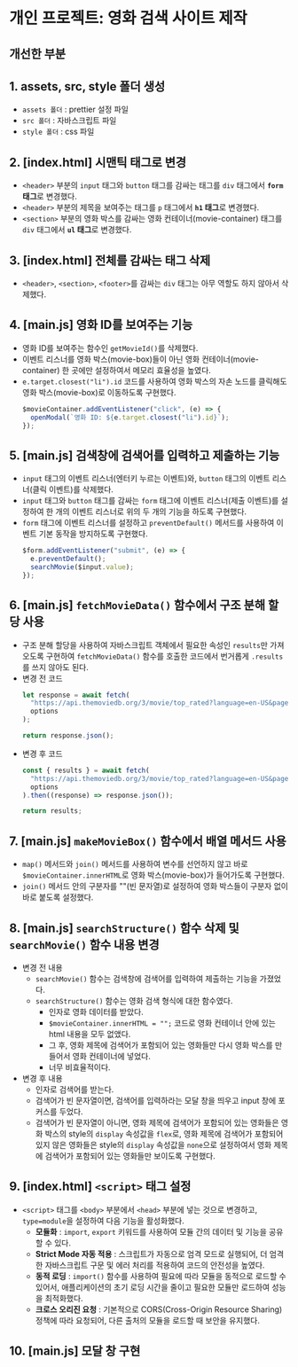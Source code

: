 # 개인 프로젝트: 영화 검색 사이트 제작

## 개선한 부분
## 1. assets, src, style 폴더 생성
- `assets 폴더` : prettier 설정 파일
- `src 폴더` : 자바스크립트 파일
- `style 폴더` : css 파일

## 2. [index.html] 시맨틱 태그로 변경
- `<header>` 부분의 `input` 태그와 `button` 태그를 감싸는 태그를 `div` 태그에서 **`form` 태그**로 변경했다.
- `<header>` 부분의 제목을 보여주는 태그를 `p` 태그에서 **`h1` 태그**로 변경했다.
- `<section>` 부분의 영화 박스를 감싸는 영화 컨테이너(movie-container) 태그를 `div` 태그에서 **`ul` 태그**로 변경했다.

## 3. [index.html] 전체를 감싸는 태그 삭제
- `<header>`, `<section>`, `<footer>`를 감싸는 `div` 태그는 아무 역할도 하지 않아서 삭제했다.

## 4. [main.js] 영화 ID를 보여주는 기능
- 영화 ID를 보여주는 함수인 `getMovieId()`를 삭제했다.
- 이벤트 리스너를 영화 박스(movie-box)들이 아닌 영화 컨테이너(movie-container) 한 곳에만 설정하여서 메모리 효율성을 높였다.
- `e.target.closest("li").id` 코드를 사용하여 영화 박스의 자손 노드를 클릭해도 영화 박스(movie-box)로 이동하도록 구현했다.
  ```javascript
  $movieContainer.addEventListener("click", (e) => {
    openModal(`영화 ID: ${e.target.closest("li").id}`);
  });
  ```

## 5. [main.js] 검색창에 검색어를 입력하고 제출하는 기능
- `input` 태그의 이벤트 리스너(엔터키 누르는 이벤트)와, `button` 태그의 이벤트 리스너(클릭 이벤트)를 삭제했다.
- `input` 태그와 `button` 태그를 감싸는 `form` 태그에 이벤트 리스너(제출 이벤트)를 설정하여 한 개의 이벤트 리스너로 위의 두 개의 기능을 하도록 구현했다.
- `form` 태그에 이벤트 리스너를 설정하고 `preventDefault()` 메서드를 사용하여 이벤트 기본 동작을 방지하도록 구현했다.
  ```javascript
  $form.addEventListener("submit", (e) => {
    e.preventDefault();
    searchMovie($input.value);
  });
  ```

## 6. [main.js] `fetchMovieData()` 함수에서 구조 분해 할당 사용
- 구조 분해 할당을 사용하여 자바스크립트 객체에서 필요한 속성인 `results`만 가져오도록 구현하여 `fetchMovieData()` 함수를 호출한 코드에서 번거롭게 `.results`를 쓰지 않아도 된다.
- 변경 전 코드
  ```javascript
  let response = await fetch(
    "https://api.themoviedb.org/3/movie/top_rated?language=en-US&page=1",
    options
  );
  
  return response.json();
  ```
- 변경 후 코드
  ```javascript
  const { results } = await fetch(
    "https://api.themoviedb.org/3/movie/top_rated?language=en-US&page=1",
    options
  ).then((response) => response.json());

  return results;
  ```

## 7. [main.js] `makeMovieBox()` 함수에서 배열 메서드 사용
- `map()` 메서드와 `join()` 메서드를 사용하여 변수를 선언하지 않고 바로 `$movieContainer.innerHTML`로 영화 박스(movie-box)가 들어가도록 구현했다.
- `join()` 메서드 안의 구분자를 ""(빈 문자열)로 설정하여 영화 박스들이 구분자 없이 바로 붙도록 설정했다.

## 8. [main.js] `searchStructure()` 함수 삭제 및 `searchMovie()` 함수 내용 변경
- 변경 전 내용
  - `searchMovie()` 함수는 검색창에 검색어를 입력하여 제출하는 기능을 가졌었다.
  - `searchStructure()` 함수는 영화 검색 형식에 대한 함수였다.
    - 인자로 영화 데이터를 받았다.
    - `$movieContainer.innerHTML = "";` 코드로 영화 컨테이너 안에 있는 html 내용을 모두 없앴다.
    - 그 후, 영화 제목에 검색어가 포함되어 있는 영화들만 다시 영화 박스를 만들어서 영화 컨테이너에 넣었다.
    - 너무 비효율적이다.
- 변경 후 내용
  - 인자로 검색어를 받는다.
  - 검색어가 빈 문자열이면, 검색어를 입력하라는 모달 창을 띄우고 input 창에 포커스를 두었다.
  - 검색어가 빈 문자열이 아니면, 영화 제목에 검색어가 포함되어 있는 영화들은 영화 박스의 style의 `display` 속성값을 `flex`로, 영화 제목에 검색어가 포함되어 있지 않은 영화들은 style의 `display` 속성값을 `none`으로 설정하여서 영화 제목에 검색어가 포함되어 있는 영화들만 보이도록 구현했다.

## 9. [index.html] `<script>` 태그 설정
- `<script>` 태그를 `<body>` 부분에서 `<head>` 부분에 넣는 것으로 변경하고, `type=module`을 설정하여 다음 기능을 활성화했다.
  - **모듈화** : `import`, `export` 키워드를 사용하여 모듈 간의 데이터 및 기능을 공유할 수 있다.
  - **Strict Mode 자동 적용** : 스크립트가 자동으로 엄격 모드로 실행되어, 더 엄격한 자바스크립트 구문 및 에러 처리를 적용하여 코드의 안전성을 높였다.
  - **동적 로딩** : `import()` 함수를 사용하여 필요에 따라 모듈을 동적으로 로드할 수 있어서, 애플리케이션의 초기 로딩 시간을 줄이고 필요한 모듈만 로드하여 성능을 최적화했다.
  - **크로스 오리진 요청** : 기본적으로 CORS(Cross-Origin Resource Sharing) 정책에 따라 요청되어, 다른 출처의 모듈을 로드할 때 보안을 유지했다.

## 10. [main.js] 모달 창 구현